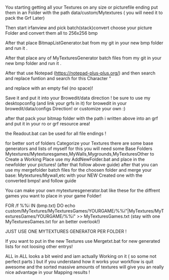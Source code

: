 You starting getting all your Textures on any size or picturefile ending put them in an Folder with the path data/custom/Mytextures ( you will need it to pack the Grf Later)

Then start irfanview and pick batch(stack)convert choose your picture Folder and convert them all to 256x256 bmp

After that place BitmapListGenerator.bat from my git in your new bmp folder and run it .

After that place any of MyTexturesGenerator batch files from my git in your new bmp folder and run it .

After that use Notepad (https://notepad-plus-plus.org/) and then search and replace funtion and search for this Character "

and replace with an empty fiel (no space)!

Save it and put it into your Browedit/data direction ! be sure to use my desktopconfig (and link your grfs in it) for browedit in your browedit/data/configs Direction! or customize your own :)

after that pack your bitmap folder with the path i written above into an grf and put it in your ro or grf resource area!





the Readout.bat can be used for all file endings !




for better sort of folders Categorize your Textures there are some base generators and lists of myself for this you will need some Base Folders Mytextures/Mytexturesgames,MyWalls,Mygrounds,MyTexturesOther to Create a Working Place use my AddNewFolder.bat and place in the newfolder your pictures! (after that follow above guide) after that you can use my mergefolder batch files for the choosen folder and merge your base: Mytextures/Mywall,etc with your NEW Created one with the converted bmps! and follow guide


You can make your own mytexturesgenerator.bat
like these for the diffrent games you want to place in your game Folder!

FOR /f %%i IN (bmp.txt) DO echo custom/MyTextures/MyTexturesGames/YOURGAME/%%i"|MyTextures/MyTexturesGames/YOURGAME/%%i" >> MyTexturesGames.txt  (stay with one MyTexturesGames.txt for an better overlook!)

JUST USE ONE MYTEXTURES GENERATOR PER FOLDER !

If you want to put in the new Textures use Mergetxt.bat for new generated lists for not loosing other entrys!




ALL in ALL looks a bit weird and iam actually Working on it ( so some not perfect parts ) but if you understand how it works your workflow is quit awesome and the sorted massive amounts of textures will give you an really nice advantage in your Mapping results !
